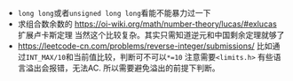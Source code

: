 - `long long`或者`unsigned long long`看能不能暴力过一下
- 求组合数余数的
https://oi-wiki.org/math/number-theory/lucas/#exlucas
扩展卢卡斯定理
当然这个比较复杂。其实只需知道逆元和中国剩余定理就够了
- https://leetcode-cn.com/problems/reverse-integer/submissions/
比如通过`INT_MAX/10`和当前值比较，判断可不可以`*=10`
注意需要`<limits.h>`
有些语言溢出会报错，无法AC. 所以需要避免溢出的前提下判断。